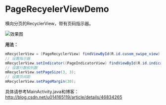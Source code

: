 # PageRecyelerViewDemo
横向分页的RecyclerView，带有页码指示器。

![效果图](http://img.blog.csdn.net/20150714202531487)

**用法：**
```java
mRecyclerView = (PageRecyclerView) findViewById(R.id.cusom_swipe_view);
// 设置指示器
mRecyclerView.setIndicator((PageIndicatorView) findViewById(R.id.indicator));
// 设置行数和列数
mRecyclerView.setPageSize(3, 3);
// 设置页间距
mRecyclerView.setPageMargin(30);
```

具体请参考MainActivity.java和博客：http://blog.csdn.net/u014165119/article/details/46834265
